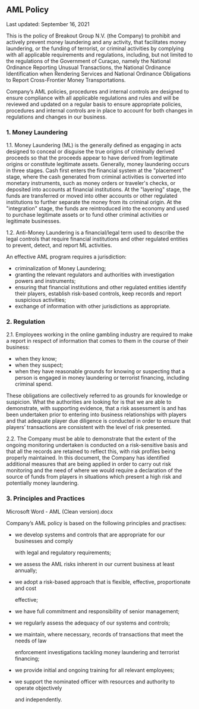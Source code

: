 ## AML Policy

<Version>Last updated: September 16, 2021</Version>

This is the policy of Breakout Group N.V. (the Company) to prohibit and actively prevent money laundering and any activity, that facilitates money laundering, or the funding of terrorist, or criminal activities by complying with all applicable requirements and regulations, including, but not limited to the regulations of the Government of Curaçao, namely the National Ordinance Reporting Unusual Transactions, the National Ordinance Identification when Rendering Services and National Ordinance Obligations to Report Cross-Frontier Money Transportations.

Company’s AML policies, procedures and internal controls are designed to ensure compliance with all applicable regulations and rules and will be reviewed and updated on a regular basis to ensure appropriate policies, procedures and internal controls are in place to account for both changes in regulations and changes in our business.

### 1. Money Laundering

1.1. Money Laundering (ML) is the generally defined as engaging in acts designed to conceal or disguise the true origins of criminally derived proceeds so that the proceeds appear to have derived from legitimate origins or constitute legitimate assets. Generally, money laundering occurs in three stages. Cash first enters the financial system at the "placement" stage, where the cash generated from criminal activities is converted into monetary instruments, such as money orders or traveler's checks, or deposited into accounts at financial institutions. At the "layering" stage, the funds are transferred or moved into other accounts or other regulated institutions to further separate the money from its criminal origin. At the "integration" stage, the funds are reintroduced into the economy and used to purchase legitimate assets or to fund other criminal activities or legitimate businesses.

1.2. Anti-Money Laundering is a financial/legal term used to describe the legal controls that require financial institutions and other regulated entities to prevent, detect, and report ML activities.

An effective AML program requires a jurisdiction:

-   criminalization of Money Laundering;
-   granting the relevant regulators and authorities with investigation powers and instruments;
-   ensuring that financial institutions and other regulated entities identify their players, establish risk-based controls, keep records and report suspicious activities;
-   exchange of information with other jurisdictions as appropriate.

### 2. Regulation 

2.1. Employees working in the online gambling industry are required to make a report in respect of information that comes to them in the course of their business:
-   when they know;
-   when they suspect;
-   when they have reasonable grounds for knowing or suspecting that a person is engaged in money laundering or terrorist financing, including criminal spend.  

These obligations are collectively referred to as grounds for knowledge or suspicion. What the authorities are looking for is that we are able to demonstrate, with supporting evidence, that a risk assessment is and has been undertaken prior to entering into business relationships with players and that adequate player due diligence is conducted in order to ensure that players’ transactions are consistent with the level of risk presented.

2.2. The Company must be able to demonstrate that the extent of the ongoing monitoring undertaken is conducted on a risk-sensitive basis and that all the records are retained to reflect this, with risk profiles being properly maintained. In this document, the Company has identified additional measures that are being applied in order to carry out risk monitoring and the need of where we would require a declaration of the source of funds from players in situations which present a high risk and potentially money laundering.

### 3. Principles and Practices
Microsoft Word - AML (Clean version).docx

Company’s AML policy is based on the following principles and practises:

-   we develop systems and controls that are appropriate for our businesses and comply
    
    with legal and regulatory requirements;
    
-   we assess the AML risks inherent in our current business at least annually;
    
-   we adopt a risk-based approach that is flexible, effective, proportionate and cost
    
    effective;
    
-   we have full commitment and responsibility of senior management;
    
-   we regularly assess the adequacy of our systems and controls;
    
-   we maintain, where necessary, records of transactions that meet the needs of law
    
    enforcement investigations tackling money laundering and terrorist financing;
    
-   we provide initial and ongoing training for all relevant employees;
    
-   we support the nominated officer with resources and authority to operate objectively
    
    and independently.
<!--stackedit_data:
eyJoaXN0b3J5IjpbNDI1Mzk0ODRdfQ==
-->